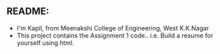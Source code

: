 README:
-------

* I'm Kapil, from Meenakshi College of Engineering, West K.K.Nagar
* This project contains the Assignment 1 code.. i.e. Build a resume for yourself using html.